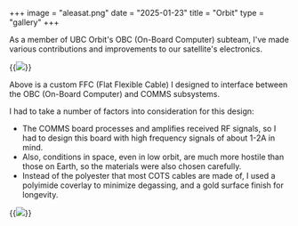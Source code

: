 +++
image = "aleasat.png"
date = "2025-01-23"
title = "Orbit"
type = "gallery"
+++

As a member of UBC Orbit's OBC (On-Board Computer) subteam, I've made various contributions and improvements to our satellite's electronics.

{{<image src="ffc.png">}}

Above is a custom FFC (Flat Flexible Cable) I designed to interface between the OBC (On-Board Computer) and COMMS subsystems.

I had to take a number of factors into consideration for this design:
- The COMMS board processes and amplifies received RF signals, so I had to design this board with high frequency signals of about 1-2A in mind.
- Also, conditions in space, even in low orbit, are much more hostile than those on Earth, so the materials were also chosen carefully.
- Instead of the polyester that most COTS cables are made of, I used a polyimide coverlay to minimize degassing, and a gold surface finish for longevity.

{{<image src="layerstack.png">}}